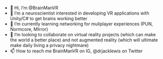 - 👋 Hi, I’m @BrainManVR
- 👀 I’m a neuroscientist interested in developing VR applications with Unity/C# to get brains working better
- 🌱 I’m currently learning networking for muliplayer experiences (PUN, Normcore, MIrror)
- 💞️ I’m looking to collaborate on virtual reality projects (which can make the world a better place) and not augmented reality (which will ultimate make daily living a privacy nightmare)
- 📫 How to reach me BrainManVR on IG, @drjacklewis on Twitter

<!---
BrainManVR/BrainManVR is a ✨ special ✨ repository because its `README.md` (this file) appears on your GitHub profile.
You can click the Preview link to take a look at your changes.
--->

